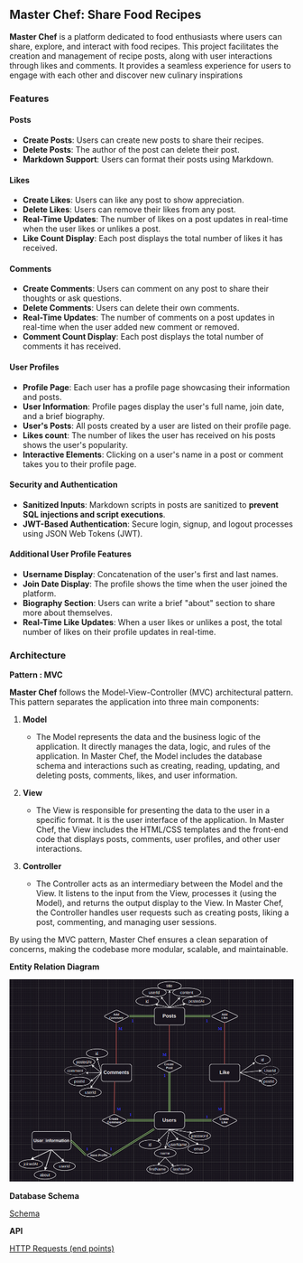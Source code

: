 ## Master Chef: Share Food Recipes

**Master Chef** is a platform dedicated to food enthusiasts where users can share, explore, and interact with food recipes. This project facilitates the creation and management of recipe posts, along with user interactions through likes and comments. It provides a seamless experience for users to engage with each other and discover new culinary inspirations

### Features

#### Posts
- **Create Posts**: Users can create new posts to share their recipes.
- **Delete Posts**: The author of the post can delete their post.
- **Markdown Support**: Users can format their posts using Markdown.

#### Likes
- **Create Likes**: Users can like any post to show appreciation.
- **Delete Likes**: Users can remove their likes from any post.
- **Real-Time Updates**: The number of likes on a post updates in real-time when the user likes or unlikes a post.
- **Like Count Display**: Each post displays the total number of likes it has received.

#### Comments
- **Create Comments**: Users can comment on any post to share their thoughts or ask questions.
- **Delete Comments**: Users can delete their own comments.
- **Real-Time Updates**: The number of comments on a post updates in real-time when the user added new comment or removed.
- **Comment Count Display**: Each post displays the total number of comments it has received.

#### User Profiles
- **Profile Page**: Each user has a profile page showcasing their information and posts.
- **User Information**: Profile pages display the user's full name, join date, and a brief biography.
- **User's Posts**: All posts created by a user are listed on their profile page.
- **Likes count**: The number of likes the user has received on his posts shows the user's popularity.
- **Interactive Elements**: Clicking on a user's name in a post or comment takes you to their profile page.

#### Security and Authentication
- **Sanitized Inputs**: Markdown scripts in posts are sanitized to **prevent SQL injections and script executions**.
- **JWT-Based Authentication**: Secure login, signup, and logout processes using JSON Web Tokens (JWT).

#### Additional User Profile Features
- **Username Display**: Concatenation of the user's first and last names.
- **Join Date Display**: The profile shows the time when the user joined the platform.
- **Biography Section**: Users can write a brief "about" section to share more about themselves.
- **Real-Time Like Updates**: When a user likes or unlikes a post, the total number of likes on their profile updates in real-time.


### Architecture

**Pattern : MVC**


**Master Chef** follows the Model-View-Controller (MVC) architectural pattern. This pattern separates the application into three main components:

1. **Model**
   - The Model represents the data and the business logic of the application. It directly manages the data, logic, and rules of the application. In Master Chef, the Model includes the database schema and interactions such as creating, reading, updating, and deleting posts, comments, likes, and user information.

2. **View**
   - The View is responsible for presenting the data to the user in a specific format. It is the user interface of the application. In Master Chef, the View includes the HTML/CSS templates and the front-end code that displays posts, comments, user profiles, and other user interactions.

3. **Controller**
   - The Controller acts as an intermediary between the Model and the View. It listens to the input from the View, processes it (using the Model), and returns the output display to the View. In Master Chef, the Controller handles user requests such as creating posts, liking a post, commenting, and managing user sessions.

By using the MVC pattern, Master Chef ensures a clean separation of concerns, making the codebase more modular, scalable, and maintainable.


**Entity Relation Diagram**

![ERD](./docs/architecture/ERDPic.png)

**Database Schema**

[Schema](./docs/architecture/schema.md)

**API**

[HTTP Requests (end points)](./docs/architecture/API.md)


